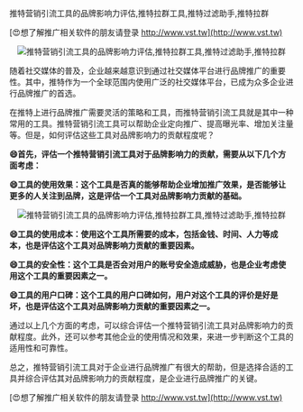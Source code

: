 推特营销引流工具的品牌影响力评估,推特拉群工具,推特过滤助手,推特拉群

[😍想了解推广相关软件的朋友请登录 http://www.vst.tw](http://www.vst.tw)

 <center><img src="https://vst.tw/MP4/tuiguang/png/0.png" alt="推特营销引流工具的品牌影响力评估,推特拉群工具,推特过滤助手,推特拉群"></center>

随着社交媒体的普及，企业越来越意识到通过社交媒体平台进行品牌推广的重要性。其中，推特作为一个全球范围内使用广泛的社交媒体平台，已成为众多企业进行品牌推广的首选。

在推特上进行品牌推广需要灵活的策略和工具，而推特营销引流工具就是其中一种常用的工具。推特营销引流工具可以帮助企业定向推广、提高曝光率、增加关注量等。但是，如何评估这些工具对品牌影响力的贡献程度呢？

**😄首先，评估一个推特营销引流工具对于品牌影响力的贡献，需要从以下几个方面考虑：**

**😄工具的使用效果：这个工具是否真的能够帮助企业增加推广效果，是否能够让更多的人关注到品牌，这是评估一个工具对品牌影响力贡献的基础。**

 <center><img src="https://vst.tw/MP4/tuiguang/png/2.png" alt="推特营销引流工具的品牌影响力评估,推特拉群工具,推特过滤助手,推特拉群"></center>

**😄工具的使用成本：使用这个工具所需要的成本，包括金钱、时间、人力等成本，也是评估这个工具对品牌影响力贡献的重要因素。**

**😄工具的安全性：这个工具是否会对用户的账号安全造成威胁，也是企业考虑使用这个工具的重要因素之一。**

**😄工具的用户口碑：这个工具的用户口碑如何，用户对这个工具的评价是好是坏，也是评估这个工具对品牌影响力贡献的重要因素之一。**

通过以上几个方面的考虑，可以综合评估一个推特营销引流工具对品牌影响力的贡献程度。此外，还可以参考其他企业的使用情况和效果，来进一步判断这个工具的适用性和可靠性。

总之，推特营销引流工具对于企业进行品牌推广有很大的帮助，但是选择合适的工具并综合评估其对品牌影响力的贡献程度，是企业进行品牌推广的关键。

[😍想了解推广相关软件的朋友请登录 http://www.vst.tw](http://www.vst.tw)



